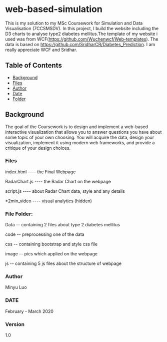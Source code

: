 
# web-based-simulation

This is my solution to my MSc Coursework for Simulation and Data Visualisation (7CCSMSDV). In this project, I build the website including the D3 charts to analyse type2 diabetes mellitus.The template of my website i used was from WCF(https://github.com/Wuchenwcf/Web-templates). The data is based on https://github.com/SridharCR/Diabetes_Prediction. I am really appreciate WCF and Sridhar.

## Table of Contents

- [Background](#background)
- [Files](#files)
- [Author](#author)
- [Date](#date)
- [Folder](#folder)


## Background

The goal of the Coursework is to design and implement a web-based interactive visualization that allows you to answer questions you have about some topic of your own choosing. You will acquire the data, design your visualization, implement it using modern web frameworks, and provide a critique of your design choices.


### Files

index.html ---- the Final Webpage 

RadarChart.js ---- the Radar Chart on the webpage 

script.js ---- about Radar Chart data, style and any details

*2min_video ---- visual analytics (hidden)

### File Folder:

Data -- containing 2 files about type 2 diabetes mellitus

code -- preprocessing one of the data 

css -- containing bootstrap and style css file

image -- pics which applied on the webpage

js -- containing 5 js files about the structure of webpage


### Author

Minyu Luo

### DATE

February - March 2020

### Version

1.0

